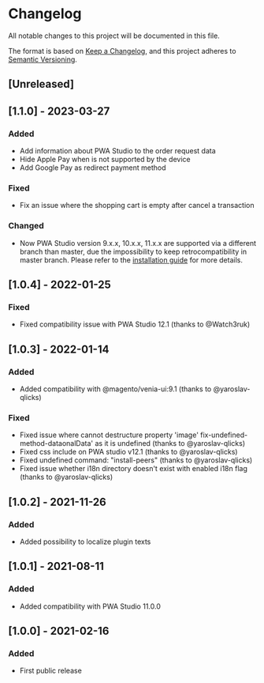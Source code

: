 # Changelog
All notable changes to this project will be documented in this file.

The format is based on [Keep a Changelog](https://keepachangelog.com/en/1.0.0/),
and this project adheres to [Semantic Versioning](https://semver.org/spec/v2.0.0.html).

## [Unreleased]

## [1.1.0] - 2023-03-27
### Added
- Add information about PWA Studio to the order request data 
- Hide Apple Pay when is not supported by the device
- Add Google Pay as redirect payment method

### Fixed
- Fix an issue where the shopping cart is empty after cancel a transaction

### Changed
- Now PWA Studio version 9.x.x, 10.x.x, 11.x.x are supported via a different branch than master, due the impossibility to keep retrocompatibility in master branch. Please refer to the [installation guide](https://github.com/MultiSafepay/pwastudio-multisafepay-payment-integration-internal#installation-guide) for more details.


## [1.0.4] - 2022-01-25
### Fixed
- Fixed compatibility issue with PWA Studio 12.1 (thanks to @Watch3ruk)

## [1.0.3] - 2022-01-14
### Added
- Added compatibility with @magento/venia-ui:9.1 (thanks to @yaroslav-qlicks)

### Fixed
- Fixed issue where cannot destructure property 'image' fix-undefined-method-dataonalData' as it is undefined (thanks to @yaroslav-qlicks)
- Fixed css include on PWA studio v12.1 (thanks to @yaroslav-qlicks)
- Fixed undefined command: "install-peers" (thanks to @yaroslav-qlicks)
- Fixed issue whether i18n directory doesn't exist with enabled i18n flag (thanks to @yaroslav-qlicks)

## [1.0.2] - 2021-11-26
### Added
- Added possibility to localize plugin texts

## [1.0.1] - 2021-08-11
### Added
- Added compatibility with PWA Studio 11.0.0


## [1.0.0] - 2021-02-16
### Added
- First public release
